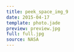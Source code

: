 ```yaml
---
title: peek_space_img_9
date: 2015-04-17
template: photo.jade
preview: preview.jpg
full: full.jpg
source: NASA
---
```

